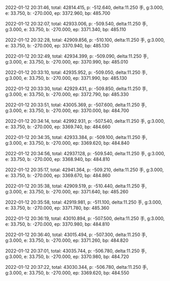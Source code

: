 2022-01-12 20:31:46, total: 42814.415, p: -512.640, delta:11.250 手, g:3.000, e: 33.750, b: -270.000, ep: 3372.960, bp: 485.700

2022-01-12 20:32:07, total: 42933.006, p: -509.540, delta:11.250 手, g:3.000, e: 33.750, b: -270.000, ep: 3371.340, bp: 485.110

2022-01-12 20:32:28, total: 42909.856, p: -510.100, delta:11.250 手, g:3.000, e: 33.750, b: -270.000, ep: 3370.940, bp: 485.130

2022-01-12 20:32:49, total: 42934.399, p: -509.090, delta:11.250 手, g:3.000, e: 33.750, b: -270.000, ep: 3370.990, bp: 485.010

2022-01-12 20:33:10, total: 42935.952, p: -509.050, delta:11.250 手, g:3.000, e: 33.750, b: -270.000, ep: 3371.990, bp: 485.130

2022-01-12 20:33:30, total: 42929.431, p: -509.850, delta:11.250 手, g:3.000, e: 33.750, b: -270.000, ep: 3372.790, bp: 485.330

2022-01-12 20:33:51, total: 43005.369, p: -507.600, delta:11.250 手, g:3.000, e: 33.750, b: -270.000, ep: 3370.000, bp: 484.700

2022-01-12 20:34:14, total: 42992.931, p: -507.540, delta:11.250 手, g:3.000, e: 33.750, b: -270.000, ep: 3369.740, bp: 484.660

2022-01-12 20:34:35, total: 42933.384, p: -509.100, delta:11.250 手, g:3.000, e: 33.750, b: -270.000, ep: 3369.620, bp: 484.840

2022-01-12 20:34:56, total: 42937.128, p: -509.540, delta:11.250 手, g:3.000, e: 33.750, b: -270.000, ep: 3368.940, bp: 484.810

2022-01-12 20:35:17, total: 42941.364, p: -509.210, delta:11.250 手, g:3.000, e: 33.750, b: -270.000, ep: 3369.670, bp: 484.860

2022-01-12 20:35:38, total: 42909.519, p: -510.440, delta:11.250 手, g:3.000, e: 33.750, b: -270.000, ep: 3371.640, bp: 485.260

2022-01-12 20:35:58, total: 42919.981, p: -511.100, delta:11.250 手, g:3.000, e: 33.750, b: -270.000, ep: 3371.780, bp: 485.360

2022-01-12 20:36:19, total: 43010.894, p: -507.500, delta:11.250 手, g:3.000, e: 33.750, b: -270.000, ep: 3370.980, bp: 484.810

2022-01-12 20:36:40, total: 43015.494, p: -507.300, delta:11.250 手, g:3.000, e: 33.750, b: -270.000, ep: 3371.260, bp: 484.820

2022-01-12 20:37:01, total: 43035.744, p: -506.780, delta:11.250 手, g:3.000, e: 33.750, b: -270.000, ep: 3370.980, bp: 484.720

2022-01-12 20:37:22, total: 43030.344, p: -506.780, delta:11.250 手, g:3.000, e: 33.750, b: -270.000, ep: 3369.620, bp: 484.550
